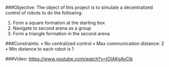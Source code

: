 ###Objective:
The object of this project is to simulate a decentralized control of robots to do the following:
1. Form a square formation at the starting box
2. Navigate to second arena as a group
3. Form a triangle formation in the second arena

###Constraints:
• No centralized control
• Max communication distance: 2
• Min distance to each robot is 1

###Video:
https://www.youtube.com/watch?v=tOlAKgAvClk
